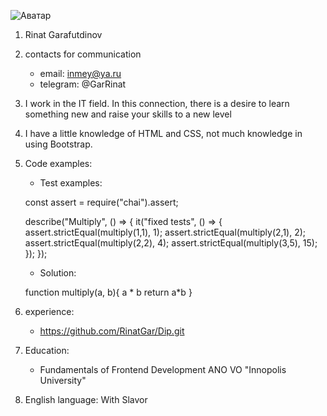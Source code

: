 ![Аватар](/rsschool-cv\images\avatar.jpg )

1. Rinat Garafutdinov

2. contacts for communication
    * email: inmey@ya.ru 
    * telegram: @GarRinat

3. I work in the IT field. In this connection, there is a desire to learn something new and raise your skills to a new level

4. I have a little knowledge of HTML and CSS, not much knowledge in using Bootstrap.

5. Code examples:
   
    * Test examples:

    const assert = require("chai").assert;

    describe("Multiply", () => {
    it("fixed tests", () => {
        assert.strictEqual(multiply(1,1), 1);
        assert.strictEqual(multiply(2,1), 2);
        assert.strictEqual(multiply(2,2), 4);
        assert.strictEqual(multiply(3,5), 15);   
    });
    });
    
    * Solution:

    function multiply(a, b){
        a * b
        return a*b
    }

6. experience:
    * https://github.com/RinatGar/Dip.git
    
7. Education:
    * Fundamentals of Frontend Development
      ANO VO "Innopolis University"

8. English language: With Slavor
